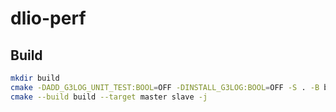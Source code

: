# dlio-perf

## Build

```bash
mkdir build
cmake -DADD_G3LOG_UNIT_TEST:BOOL=OFF -DINSTALL_G3LOG:BOOL=OFF -S . -B build
cmake --build build --target master slave -j
```